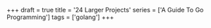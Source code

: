 +++
draft = true
title = '24 Larger Projects'
series = ['A Guide To Go Programming']
tags = ['golang']
+++
